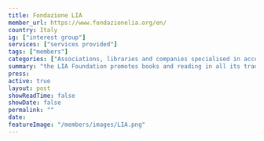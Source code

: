 ```yaml
---
title: Fondazione LIA
member_url: https://www.fondazionelia.org/en/
country: Italy
ig: ["interest group"] 
services: ["services provided"] 
tags: ["members"]
categories: ["Associations, libraries and companies specialised in accessibility services"]
summary: "the LIA Foundation promotes books and reading in all its traditional and digital forms, through education, information, awareness-raising and research activities, guaranteeing the fundamental principles: accessibility , integration and  sociality."
press:
active: true
layout: post
showReadTime: false
showDate: false
permalink: ""
date: 
featureImage: "/members/images/LIA.png"
---
```

